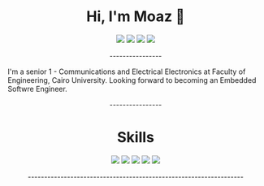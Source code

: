 <h1 align="center">Hi, I'm Moaz 👋</h1>
<p align="center">
    <a href="https://web.facebook.com/moaz.mohamed.376043/"><img src="https://img.shields.io/badge/Facebook-1877F2?style=for-the-badge&logo=facebook&logoColor=white"/></a>
    <a href="https://www.linkedin.com/in/moaz-mohamed-helmy/"><img src="https://img.shields.io/badge/LinkedIn-0077B5?style=for-the-badge&logo=linkedin&logoColor=white"/></a>
    <a href="https://twitter.com/Moaz_Mohamed__/"><img src="https://img.shields.io/badge/Twitter-1DA1F2?style=for-the-badge&logo=twitter&logoColor=white"/></a>
    <a href="https://www.instagram.com/moaz.mohamed__/"><img src="https://img.shields.io/badge/Instagram-E4405F?style=for-the-badge&logo=instagram&logoColor=white"/></a>
  </p>
  
<p align="center">----------------</p>

I'm a senior 1 - Communications and Electrical Electronics at Faculty of Engineering, Cairo University.
Looking forward to becoming an Embedded Softwre Engineer.

<p align="center">----------------</p>
<h1 align="center">Skills</h1>
<p align="center">
  <img src="https://img.shields.io/badge/Embedded Systems-00599C?style=for-the-badge&logo=java&logoColor=white"/></a>
  <img src="https://img.shields.io/badge/AVR Microcontrollers-00599C?style=for-the-badge&logo=java&logoColor=white"/></a>
  <img src="https://img.shields.io/badge/C-00599C?style=for-the-badge&logo=c&logoColor=white"/></a>
  <img src="https://img.shields.io/badge/C%2B%2B-00599C?style=for-the-badge&logo=c%2B%2B&logoColor=white"/></a>
  <img src="https://img.shields.io/badge/Python-3776AB?style=for-the-badge&logo=python&logoColor=white"/></a>
   </p>
<p align="center">------------------------------------------------------------------</p>




